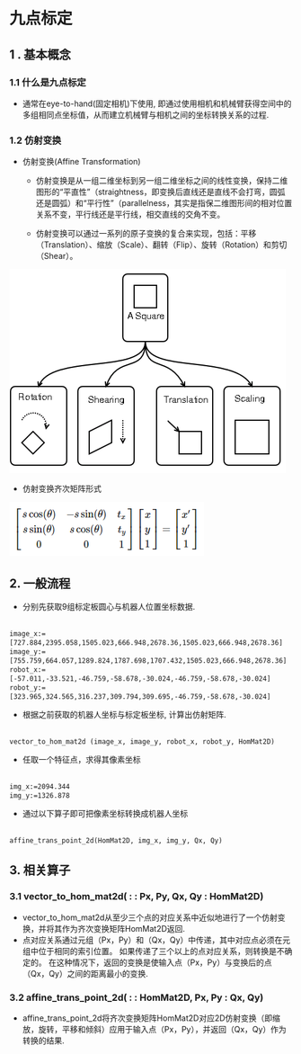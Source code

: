 # 九点标定

## 1 . 基本概念

### 1.1 什么是九点标定

* 通常在eye-to-hand(固定相机)下使用, 即通过使用相机和机械臂获得空间中的多组相同点坐标值，从而建立机械臂与相机之间的坐标转换关系的过程.

### 1.2  仿射变换

* 仿射变换(Affine Transformation) 

  + 仿射变换是从一组二维坐标到另一组二维坐标之间的线性变换，保持二维图形的“平直性”（straightness，即变换后直线还是直线不会打弯，圆弧还是圆弧）和“平行性”（parallelness，其实是指保二维图形间的相对位置关系不变，平行线还是平行线，相交直线的交角不变。

  + 仿射变换可以通过一系列的原子变换的复合来实现，包括：平移（Translation）、缩放（Scale）、翻转（Flip）、旋转（Rotation）和剪切（Shear）。

![avatar](./picture/仿射变换.png)

* 仿射变换齐次矩阵形式

![avatar](./picture/affine_transformation_matrix.png)

## 2. 一般流程

* 分别先获取9组标定板圆心与机器人位置坐标数据.

``` 

image_x:=[727.884,2395.058,1505.023,666.948,2678.36,1505.023,666.948,2678.36]
image_y:=[755.759,664.057,1289.824,1787.698,1707.432,1505.023,666.948,2678.36]
robot_x:=[-57.011,-33.521,-46.759,-58.678,-30.024,-46.759,-58.678,-30.024]
robot_y:=[323.965,324.565,316.237,309.794,309.695,-46.759,-58.678,-30.024]
```

* 根据之前获取的机器人坐标与标定板坐标, 计算出仿射矩阵.

``` 

vector_to_hom_mat2d (image_x, image_y, robot_x, robot_y, HomMat2D)
```

* 任取一个特征点，求得其像素坐标

``` 

img_x:=2094.344
img_y:=1326.878
```

* 通过以下算子即可把像素坐标转换成机器人坐标

``` 

affine_trans_point_2d(HomMat2D, img_x, img_y, Qx, Qy)
```

## 3. 相关算子

### 3.1 vector_to_hom_mat2d( : : Px, Py, Qx, Qy : HomMat2D)

*  vector_to_hom_mat2d从至少三个点的对应关系中近似地进行了一个仿射变换，并将其作为齐次变换矩阵HomMat2D返回.
* 点对应关系通过元组（Px，Py）和（Qx，Qy）中传递，其中对应点必须在元组中位于相同的索引位置。 如果传递了三个以上的点对应关系，则转换是不确定的。 在这种情况下，返回的变换是使输入点（Px，Py）与变换后的点（Qx，Qy）之间的距离最小的变换.

### 3.2 affine_trans_point_2d( : : HomMat2D, Px, Py : Qx, Qy)

* affine_trans_point_2d将齐次变换矩阵HomMat2D对应2D仿射变换（即缩放，旋转，平移和倾斜）应用于输入点（Px，Py），并返回（Qx，Qy）作为转换的结果.
